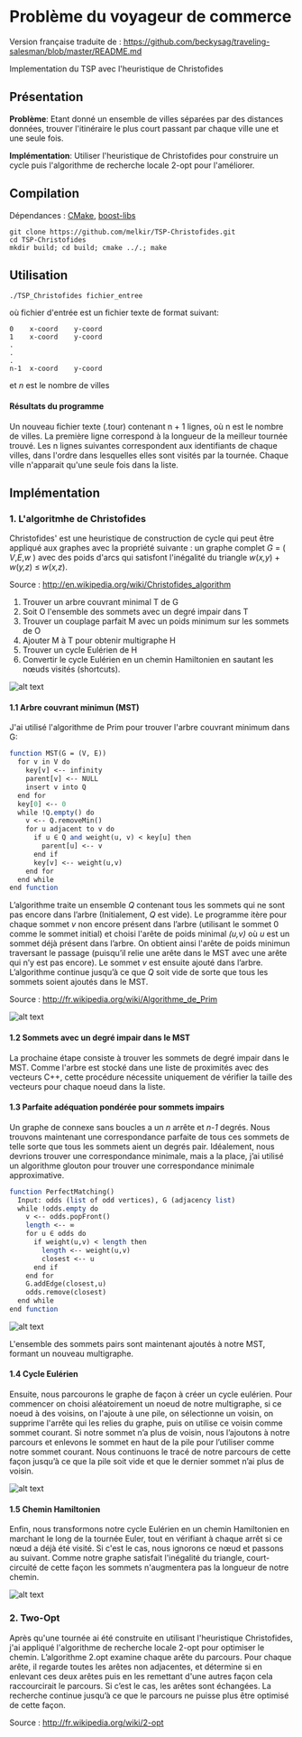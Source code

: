 # Problème du voyageur de commerce
Version française traduite de : https://github.com/beckysag/traveling-salesman/blob/master/README.md

Implementation du TSP avec l'heuristique de Christofides

Présentation
-----------

**Problème**: Etant donné un ensemble de villes séparées par des distances données, trouver l'itinéraire le plus court passant par chaque ville une et une seule fois.

**Implémentation**: Utiliser l'heuristique de Christofides pour construire un cycle puis l'algorithme de recherche locale 2-opt pour l'améliorer.

Compilation
-----------
Dépendances : [CMake](http://www.cmake.org/), [boost-libs](http://www.boost.org/)
```
git clone https://github.com/melkir/TSP-Christofides.git
cd TSP-Christofides
mkdir build; cd build; cmake ../.; make
```

Utilisation
-----------

```
./TSP_Christofides fichier_entree
```
où fichier d'entrée est un fichier texte de format suivant:
```
0    x-coord    y-coord
1    x-coord    y-coord
.
.
.
n-1  x-coord    y-coord

```
et <i>n</i> est le nombre de villes

#### Résultats du programme
Un nouveau fichier texte (.tour) contenant n + 1 lignes, où n est le nombre de villes. La première ligne correspond à la longueur de la meilleur tournée trouvé. Les n lignes suivantes correspondent aux identifiants de chaque villes, dans l'ordre dans lesquelles elles sont visités par la tournée. Chaque ville n'apparait qu'une seule fois dans la liste.

Implémentation
-----------

### 1. L'algoritmhe de Christofides

Christofides' est une heuristique de construction de cycle qui peut être appliqué aux graphes avec la propriété suivante : un graphe complet  _G_ = ( _V_,_E_,_w_ ) avec des poids d'arcs qui satisfont l'inégalité du triangle _w_(_x,y_) + _w_(_y,z_) ≤ _w_(_x,z_).

Source : http://en.wikipedia.org/wiki/Christofides_algorithm

1. Trouver un arbre couvrant minimal T de G
2. Soit O l'ensemble des sommets avec un degré impair dans T
3. Trouver un couplage parfait M avec un poids minimum sur les sommets de O
4. Ajouter M à T pour obtenir multigraphe H
5. Trouver un cycle Eulérien de H
6. Convertir le cycle Eulérien en un chemin Hamiltonien en sautant les nœuds visités (shortcuts).

![alt text][fig1]

#### 1.1 Arbre couvrant minimun (MST)
J'ai utilisé l'algorithme de Prim pour trouver l'arbre couvrant minimum dans G:
```scilab
function MST(G = (V, E))
  for v in V do
    key[v] <-- infinity
    parent[v] <-- NULL
    insert v into Q
  end for
  key[0] <-- 0
  while !Q.empty() do
    v <-- Q.removeMin()
    for u adjacent to v do
      if u ∈ Q and weight(u, v) < key[u] then
        parent[u] <-- v
      end if
      key[v] <-- weight(u,v)
    end for
  end while
end function
```

L’algorithme traite un ensemble _Q_ contenant tous les sommets qui ne sont pas encore dans l’arbre (Initialement, _Q_ est vide). Le programme itère pour chaque sommet _v_ non encore présent dans l’arbre (utilisant le sommet 0 comme le sommet initial) et choisi l'arête de poids minimal _(u,v)_ où _u_ est un sommet déjà présent dans l’arbre. On obtient ainsi l'arête de poids minimun traversant le passage (puisqu’il relie une arête dans le MST avec une arête qui n’y est pas encore). Le sommet _v_ est ensuite ajouté dans l’arbre. L’algorithme continue jusqu’à ce que _Q_ soit vide de sorte que tous les sommets soient ajoutés dans le MST.

Source : http://fr.wikipedia.org/wiki/Algorithme_de_Prim

![alt text][fig2]

#### 1.2 Sommets avec un degré impair dans le MST
La prochaine étape consiste à trouver les sommets de degré impair dans le MST. Comme l'arbre est stocké dans une liste de  proximités avec des vecteurs C++, cette procédure nécessite uniquement de vérifier la taille des vecteurs pour chaque noeud dans la liste.

#### 1.3 Parfaite adéquation pondérée pour sommets impairs

Un graphe de connexe sans boucles a un _n_ arrête et _n-1_ degrés. Nous trouvons maintenant une correspondance parfaite de tous ces sommets de telle sorte que tous les sommets aient un degrés pair. Idéalement, nous devrions trouver une correspondance minimale, mais a la place, j’ai utilisé un algorithme glouton pour trouver une correspondance minimale approximative.

```scilab
function PerfectMatching()
  Input: odds (list of odd vertices), G (adjacency list)
  while !odds.empty do
    v <-- odds.popFront()
    length <-- ∞
    for u ∈ odds do
      if weight(u,v) < length then
        length <-- weight(u,v)
        closest <-- u
      end if
    end for
    G.addEdge(closest,u)
    odds.remove(closest)
  end while
end function
```

![alt text][fig3]

L'ensemble des sommets pairs sont maintenant ajoutés à notre MST, formant un nouveau multigraphe.

#### 1.4 Cycle Eulérien
Ensuite, nous parcourons le graphe de façon à créer un cycle eulérien. Pour commencer on choisi aléatoirement un noeud de notre multigraphe, si ce noeud à des voisins, on l'ajoute à une pile, on sélectionne un voisin, on supprime l'arrête qui les relies du graphe, puis on utilise ce voisin comme sommet courant. Si notre sommet n’a plus de voisin, nous l’ajoutons à notre parcours et enlevons le sommet en haut de la pile pour l’utiliser comme notre sommet courant. Nous continuons le tracé de notre parcours de cette façon jusqu’à ce que la pile soit vide et que le dernier sommet n’ai plus de voisin.

![alt text][fig4]


#### 1.5 Chemin Hamiltonien
Enfin, nous transformons notre cycle Eulérien en un chemin Hamiltonien en marchant le long de la tournée Euler, tout en vérifiant à chaque arrêt si ce nœud a déjà été visité. Si c'est le cas, nous ignorons ce nœud et passons au suivant. Comme notre graphe satisfait l'inégalité du triangle, court-circuité de cette façon les sommets n'augmentera pas la longueur de notre chemin.

![alt text][fig5]

### 2. Two-Opt
Après qu'une tournée ai été construite en utilisant l'heuristique Christofides, j'ai appliqué l'algorithme de recherche locale 2-opt pour optimiser le chemin. L’algorithme 2.opt examine chaque arête du parcours. Pour chaque arête, il regarde toutes les arêtes non adjacentes, et détermine si en enlevant ces deux arêtes puis en les remettant d'une autres façon cela raccourcirait le parcours. Si c’est le cas, les arêtes sont échangées. La recherche continue jusqu’à ce que le parcours ne puisse plus être optimisé de cette façon.

Source : http://fr.wikipedia.org/wiki/2-opt


[fig1]: https://github.com/melkir/TSP-Christofides/raw/master/images/figure01.png "Figure 1"
[fig2]: https://github.com/melkir/TSP-Christofides/raw/master/images/figure02.png "Figure 2"
[fig3]: https://github.com/melkir/TSP-Christofides/raw/master/images/figure03.png "Figure 3"
[fig4]: https://github.com/melkir/TSP-Christofides/raw/master/images/figure04.png "Figure 4"
[fig5]: https://github.com/melkir/TSP-Christofides/raw/master/images/figure05.png "Figure 5"
